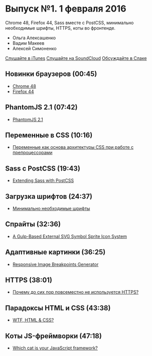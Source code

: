 # Выпуск №1. 1 февраля 2016

Chrome 48, Firefox 44, Sass вместе с PostCSS, минимально необходимые шрифты, HTTPS, коты во фронтенде.

- Ольга Алексашенко
- Вадим Макеев
- Алексей Симоненко

[Слушайте в iTunes](https://itunes.apple.com/ru/podcast/veb-standarty/id1080500016)
[Слушайте на SoundCloud](https://soundcloud.com/web-standards/pilot-1)
[Обсуждайте в Слаке](http://slack.web-standards.ru/)

## Новинки браузеров (00:45)

- [Chrome 48](https://youtu.be/TebeVxw95RI)
- [Firefox 44](http://tanalin.com/blog/2016/01/firefox-44/)

## PhantomJS 2.1 (07:42)

- [PhantomJS 2.1](https://raw.githubusercontent.com/ariya/phantomJS/master/ChangeLog)

## Переменные в CSS (10:16)

- [Переменные как основа архитектуры CSS при работе с препроцессорами](http://prgssr.ru/development/peremennye-osnova-arhitektury-css.html)

## Sass с PostCSS (19:43)

- [Extending Sass with PostCSS](http://ashleynolan.co.uk/blog/extend-sass-with-postcss)

## Загрузка шрифтов (24:37)

- [Минимально необходимые шрифты](http://css-live.ru/articles/minimalno-neobxodimye-shrifty.html)

## Спрайты (32:36)

- [A Gulp-Based External SVG Symbol Sprite Icon System](https://una.im/svg-icons/)

## Адаптивные картинки (36:25)

- [Responsive Image Breakpoints Generator](http://www.responsivebreakpoints.com/)

## HTTPS (38:01)

- [Почему до сих пор повсеместно не используется HTTPS?](https://habrahabr.ru/post/275539/)

## Парадоксы HTML и CSS (43:38)

- [WTF, HTML & CSS?](http://wtfhtmlcss.com/)

## Коты JS-фреймворки (47:18)

- [Which cat is your JavaScript framework?](http://whichcatisyourjavascriptframework.com/)
